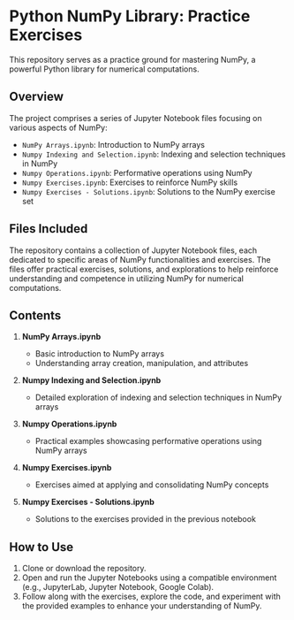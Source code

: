 # Python NumPy Library: Practice Exercises

This repository serves as a practice ground for mastering NumPy, a powerful Python library for numerical computations.

## Overview

The project comprises a series of Jupyter Notebook files focusing on various aspects of NumPy:

- `NumPy Arrays.ipynb`: Introduction to NumPy arrays
- `Numpy Indexing and Selection.ipynb`: Indexing and selection techniques in NumPy
- `Numpy Operations.ipynb`: Performative operations using NumPy
- `Numpy Exercises.ipynb`: Exercises to reinforce NumPy skills
- `Numpy Exercises - Solutions.ipynb`: Solutions to the NumPy exercise set

## Files Included

The repository contains a collection of Jupyter Notebook files, each dedicated to specific areas of NumPy functionalities and exercises. The files offer practical exercises, solutions, and explorations to help reinforce understanding and competence in utilizing NumPy for numerical computations.

## Contents

1. **NumPy Arrays.ipynb**
   - Basic introduction to NumPy arrays
   - Understanding array creation, manipulation, and attributes

2. **Numpy Indexing and Selection.ipynb**
   - Detailed exploration of indexing and selection techniques in NumPy arrays

3. **Numpy Operations.ipynb**
   - Practical examples showcasing performative operations using NumPy arrays

4. **Numpy Exercises.ipynb**
   - Exercises aimed at applying and consolidating NumPy concepts

5. **Numpy Exercises - Solutions.ipynb**
   - Solutions to the exercises provided in the previous notebook

## How to Use

1. Clone or download the repository.
2. Open and run the Jupyter Notebooks using a compatible environment (e.g., JupyterLab, Jupyter Notebook, Google Colab).
3. Follow along with the exercises, explore the code, and experiment with the provided examples to enhance your understanding of NumPy. 
